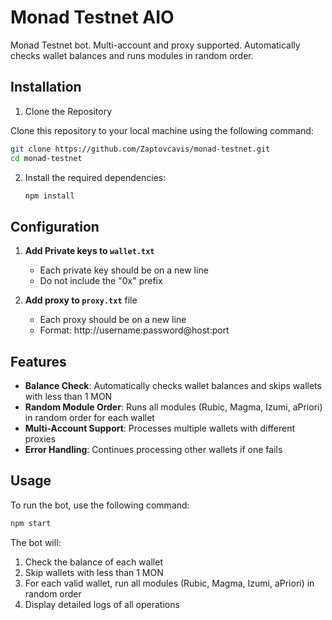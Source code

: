 # Monad Testnet AIO

Monad Testnet bot. Multi-account and proxy supported. Automatically checks wallet balances and runs modules in random order.

## Installation

1. Clone the Repository

Clone this repository to your local machine using the following command:

```bash
git clone https://github.com/Zaptovcavis/monad-testnet.git
cd monad-testnet
```

2. Install the required dependencies:

   ```bash
   npm install
   ```

## Configuration

1.  **Add Private keys to `wallet.txt`**
    - Each private key should be on a new line
    - Do not include the "0x" prefix

2. **Add proxy to `proxy.txt`** file
    - Each proxy should be on a new line
    - Format: http://username:password@host:port

## Features

- **Balance Check**: Automatically checks wallet balances and skips wallets with less than 1 MON
- **Random Module Order**: Runs all modules (Rubic, Magma, Izumi, aPriori) in random order for each wallet
- **Multi-Account Support**: Processes multiple wallets with different proxies
- **Error Handling**: Continues processing other wallets if one fails

## Usage

To run the bot, use the following command:

```bash
npm start
```

The bot will:
1. Check the balance of each wallet
2. Skip wallets with less than 1 MON
3. For each valid wallet, run all modules (Rubic, Magma, Izumi, aPriori) in random order
4. Display detailed logs of all operations


